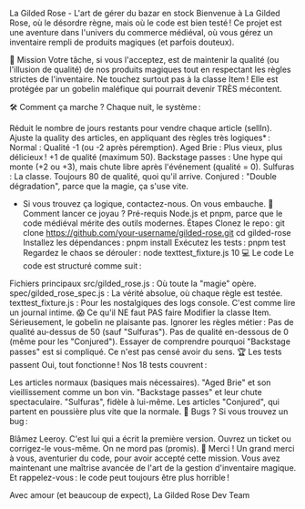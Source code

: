 La Gilded Rose - L'art de gérer du bazar en stock
Bienvenue à La Gilded Rose, où le désordre règne, mais où le code est bien testé ! Ce projet est une aventure dans l'univers du commerce médiéval, où vous gérez un inventaire rempli de produits magiques (et parfois douteux).

📜 Mission
Votre tâche, si vous l'acceptez, est de maintenir la qualité (ou l'illusion de qualité) de nos produits magiques tout en respectant les règles strictes de l'inventaire. Ne touchez surtout pas à la classe Item ! Elle est protégée par un gobelin maléfique qui pourrait devenir TRÈS mécontent.

🛠️ Comment ça marche ?
Chaque nuit, le système :

Réduit le nombre de jours restants pour vendre chaque article (sellIn).
Ajuste la quality des articles, en appliquant des règles très logiques* :
Normal : Qualité -1 (ou -2 après péremption).
Aged Brie : Plus vieux, plus délicieux ! +1 de qualité (maximum 50).
Backstage passes : Une hype qui monte (+2 ou +3), mais chute libre après l'événement (qualité = 0).
Sulfuras : La classe. Toujours 80 de qualité, quoi qu'il arrive.
Conjured : "Double dégradation", parce que la magie, ça s'use vite.
* Si vous trouvez ça logique, contactez-nous. On vous embauche.
🚀 Comment lancer ce joyau ?
Pré-requis
Node.js et pnpm, parce que le code médiéval mérite des outils modernes.
Étapes
Clonez le repo :
git clone https://github.com/your-username/gilded-rose.git
cd gilded-rose
Installez les dépendances :
pnpm install
Exécutez les tests :
pnpm test
Regardez le chaos se dérouler :
node texttest_fixture.js 10
💻 Le code
Le code est structuré comme suit :

Fichiers principaux
src/gilded_rose.js : Où toute la "magie" opère.
spec/gilded_rose_spec.js : La vérité absolue, où chaque règle est testée.
texttest_fixture.js : Pour les nostalgiques des logs console. C'est comme lire un journal intime.
😱 Ce qu'il NE faut PAS faire
Modifier la classe Item. Sérieusement, le gobelin ne plaisante pas.
Ignorer les règles métier :
Pas de qualité au-dessus de 50 (sauf "Sulfuras").
Pas de qualité en-dessous de 0 (même pour les "Conjured").
Essayer de comprendre pourquoi "Backstage passes" est si compliqué. Ce n'est pas censé avoir du sens.
🏆 Les tests passent
Oui, tout fonctionne ! Nos 18 tests couvrent :

Les articles normaux (basiques mais nécessaires).
"Aged Brie" et son vieillissement comme un bon vin.
"Backstage passes" et leur chute spectaculaire.
"Sulfuras", fidèle à lui-même.
Les articles "Conjured", qui partent en poussière plus vite que la normale.
🐛 Bugs ?
Si vous trouvez un bug :

Blâmez Leeroy. C'est lui qui a écrit la première version.
Ouvrez un ticket ou corrigez-le vous-même. On ne mord pas (promis).
🎉 Merci !
Un grand merci à vous, aventurier du code, pour avoir accepté cette mission. Vous avez maintenant une maîtrise avancée de l'art de la gestion d'inventaire magique. Et rappelez-vous : le code peut toujours être plus horrible !

Avec amour (et beaucoup de expect),
La Gilded Rose Dev Team